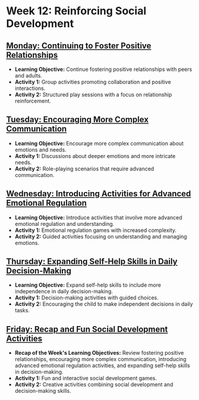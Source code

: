 # Week 12: Reinforcing Social Development

## [Monday: Continuing to Foster Positive Relationships](./1-Monday.md)
- **Learning Objective:** Continue fostering positive relationships with peers and adults.
- **Activity 1:** Group activities promoting collaboration and positive interactions.
- **Activity 2:** Structured play sessions with a focus on relationship reinforcement.

## [Tuesday: Encouraging More Complex Communication](./2-Tuesday.md)
- **Learning Objective:** Encourage more complex communication about emotions and needs.
- **Activity 1:** Discussions about deeper emotions and more intricate needs.
- **Activity 2:** Role-playing scenarios that require advanced communication.

## [Wednesday: Introducing Activities for Advanced Emotional Regulation](./3-Wednesday.md)
- **Learning Objective:** Introduce activities that involve more advanced emotional regulation and understanding.
- **Activity 1:** Emotional regulation games with increased complexity.
- **Activity 2:** Guided activities focusing on understanding and managing emotions.

## [Thursday: Expanding Self-Help Skills in Daily Decision-Making](./4-Thursday.md)
- **Learning Objective:** Expand self-help skills to include more independence in daily decision-making.
- **Activity 1:** Decision-making activities with guided choices.
- **Activity 2:** Encouraging the child to make independent decisions in daily tasks.

## [Friday: Recap and Fun Social Development Activities](./5-Friday.md)
- **Recap of the Week's Learning Objectives:** Review fostering positive relationships, encouraging more complex communication, introducing advanced emotional regulation activities, and expanding self-help skills in decision-making.
- **Activity 1:** Fun and interactive social development games.
- **Activity 2:** Creative activities combining social development and decision-making skills.